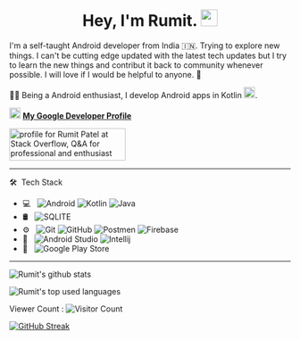 <h1 align="center">Hey, I'm Rumit. <img src="https://raw.githubusercontent.com/aemmadi/aemmadi/master/wave.gif" width="30px"></h1> 

I'm a self-taught Android developer from India 🇮🇳. Trying to explore new things. I can't be cutting edge updated with the latest tech updates but I try to learn the new things and contribut it back to community whenever possible. I will love if I would be helpful to anyone. 🙂

👩‍💻 Being a Android enthusiast, I develop Android apps in Kotlin 
<img src ="https://icon2.cleanpng.com/20180712/jwy/kisspng-android-software-development-kotlin-mobile-app-dev-android-programming-5b47975c5aa9f1.4404467115314184603714.jpg" width=20 height=20>.
<br>

<img src="https://www.gstatic.com/devrel-devsite/prod/v0492b3db79b8927fe2347ea2dc87c471b22f173331622ffd10334837d43ea37f/developers/images/touchicon-180.png" width =20 height = 20> <b><a href="https://developers.google.com/profile/u/rumit">My Google Developer Profile</a></b>

<a href="https://stackoverflow.com/users/2289835/rumit-patel"><img src="https://stackoverflow.com/users/flair/2289835.png" width="208" height="58" alt="profile for Rumit Patel at Stack Overflow, Q&amp;A for professional and enthusiast programmers" title="profile for Rumit Patel at Stack Overflow, Q&amp;A for professional and enthusiast programmers"></a>

<hr>

🛠 &nbsp;Tech Stack
- 💻 &nbsp;
  ![Android](https://img.shields.io/badge/Android-3DDC84?style=for-the-badge&logo=android&logoColor=white)
  ![Kotlin](https://img.shields.io/badge/Kotlin-0095D5?&style=for-the-badge)
  ![Java](https://img.shields.io/badge/Java-ED8B00?style=for-the-badge&logo=java&logoColor=white)  
- 🛢 &nbsp;
  ![SQLITE](https://img.shields.io/badge/SQLite-07405E?style=for-the-badge&logo=sqlite&logoColor=white)
- ⚙️ &nbsp;
  ![Git](https://img.shields.io/badge/Git-F05032?style=for-the-badge&logo=git&logoColor=white)
  ![GitHub](https://img.shields.io/badge/GitHub-100000?style=for-the-badge&logo=github&logoColor=white)
  ![Postmen](https://img.shields.io/badge/Postman-FF6C37?style=for-the-badge&logo=Postman&logoColor=white)
  ![Firebase](https://img.shields.io/badge/firebase-ffca28?style=for-the-badge&logo=firebase&logoColor=black)
- 🔧 &nbsp;
  ![Android Studio](https://img.shields.io/badge/Android_Studio-3DDC84?style=for-the-badge&logo=android-studio&logoColor=white)
  ![Intellij](https://img.shields.io/badge/IntelliJIDEA-000000.svg?style=for-the-badge&logo=intellij-idea&logoColor=white)
- 🛒 &nbsp;
  ![Google Play Store](https://img.shields.io/badge/Google_Play-414141?style=for-the-badge&logo=google-play&logoColor=white)
  
<hr>

![Rumit's github stats](https://github-readme-stats.vercel.app/api?username=RumitPatel&show_icons=true&count_private=true&show_icons=true)

![Rumit's top used languages](https://github-readme-stats.vercel.app/api/top-langs/?username=RumitPatel&layout=compact&exclude_repo=dt_laurel_sprout,dt_laurel_sprout_oss,vt_laurel_sprout,vt_laurel_sprout_oss,shrp_xiaomi_laurel_sprout,RumitPatel.github.io,gims-dump,device_oneplus_avicii,oos-cam)

Viewer Count :
 ![Visitor Count](https://profile-counter.glitch.me/{RumitPatel}/count.svg)

[![GitHub Streak](http://github-readme-streak-stats.herokuapp.com?user=RumitPatel&theme=github-light&date_format=M%20j%5B%2C%20Y%5D)](https://git.io/streak-stats)
